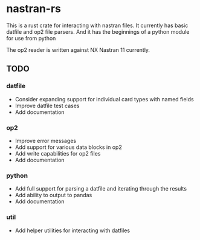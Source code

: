 # nastran-rs

This is a rust crate for interacting with nastran files. It currently has basic datfile and op2 file parsers. And it has the beginnings of a python module for use from python

The op2 reader is written against NX Nastran 11 currently. 

## TODO

### datfile 
- Consider expanding support for individual card types with named fields
- Improve datfile test cases
- Add documentation

### op2 
- Improve error messages
- Add support for various data blocks in op2
- Add write capabilities for op2 files
- Add documentation

### python 
- Add full support for parsing a datfile and iterating through the results
- Add ability to output to pandas
- Add documentation

### util
- Add helper utilities for interacting with datfiles
